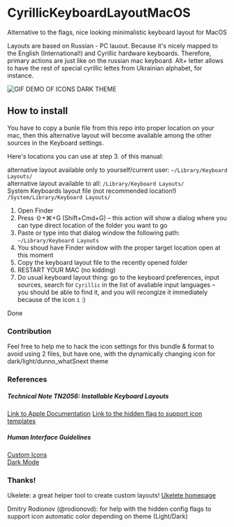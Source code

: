 # CyrillicKeyboardLayoutMacOS
Alternative to the flags, nice looking minimalistic keyboard layout for MacOS

Layouts are based on Russian - PC lauout. Because it's nicely mapped to the English (International!) and Cyrillic hardware keyboards. Therefore, primary actions are just like on the russian mac keyboard. Alt+ letter allows to have the rest of special cyrillic lettes from Ukrainian alphabet, for instance.

![GIF DEMO OF ICONS DARK THEME](https://j.gifs.com/r8NY2E.gif)


## How to install

You have to copy a bunle file from this repo into proper location on your mac, then this alternative layout will become available among the other sources in the Keyboard settings.


Here's locations you can use at step 3. of this manual:

alternative layout available only to yourself/current user: `~/Library/Keyboard Layouts/` \
alternative layout available to all: `/Library/Keyboard Layouts/` \
System Keyboards layout file (not recommended location!) `/System/Library/Keyboard Layouts/`


1. Open Finder
2. Press ⇧+⌘+G (Shift+Cmd+G) – this action will show a dialog where you can type direct location of the folder you want to go
3. Paste or type into that dialog window the following path: `~/Library/Keyboard Layouts`
4. You shoud have Finder window with the proper target location open at this moment
5. Copy the keyboard layout file to the recently opened folder
6. RESTART YOUR MAC (no kidding)
7. Do usual keyboard layout thing: go to the keyboard preferences, input sources, search for `Cyrillic` in the list of avaliable input languages – you should be able to find it, and you will recongize it immediately because of the icon `ї` :)

Done

### Contribution
Feel free to help me to hack the icon settings for this bundle & format to avoid using 2 files, but have one, with the dynamically changing icon for dark/light/dunno_whatSnext theme

### References
##### Technical Note TN2056: Installable Keyboard Layouts
[Link to Apple Documentation](https://developer.apple.com/library/archive/technotes/tn2056/_index.html)
[Link to the hidden flag to support icon templates](https://github.com/tonsky/Universal-Layout/pull/22/files)
##### Human Interface Guidelines
[Custom Icons](https://developer.apple.com/design/human-interface-guidelines/macos/icons-and-images/custom-icons/) \
[Dark Mode](https://developer.apple.com/design/human-interface-guidelines/macos/visual-design/dark-mode/)

### Thanks!

Ukelete: a great helper tool to create custom layouts!
[Ukelete homepage](http://software.sil.org/ukelele/)

Dmitry Rodionov (@rodionovd): for help with the hidden config flags to support icon automatic color depending on theme (Light/Dark) 
